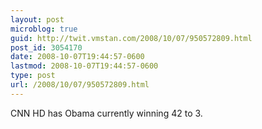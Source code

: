 ```yaml
---
layout: post
microblog: true
guid: http://twit.vmstan.com/2008/10/07/950572809.html
post_id: 3054170
date: 2008-10-07T19:44:57-0600
lastmod: 2008-10-07T19:44:57-0600
type: post
url: /2008/10/07/950572809.html
---
```

CNN HD has Obama currently winning 42 to 3.
